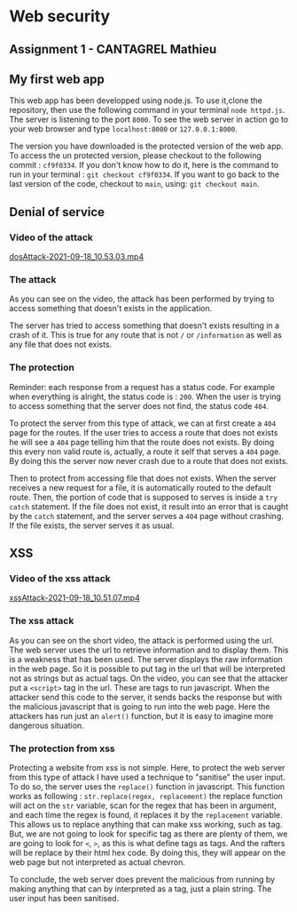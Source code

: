 # Web security

## Assignment 1 - CANTAGREL Mathieu

## My first web app

This web app has been developped using node.js. To use it,clone the repository, then use the following command in your terminal `node httpd.js`. The server is listening to the port `8000`. To see the web server in action go to your web browser and type `localhost:8000` or `127.0.0.1:8000`.

The version you have downloaded is the protected version of the web app. To access the un protected version, please checkout to the following commit : `cf9f0334`. If you don't know how to do it, here is the command to run in your terminal : `git checkout cf9f0334`. If you want to go back to the last version of the code, checkout to `main`, using: `git checkout main`.

## Denial of service

### Video of the attack

[dosAttack-2021-09-18_10.53.03.mp4](https://drive.google.com/file/d/1c0F4t8Cf3uoSSAvL1Mzzeno7ICfzn2s5/view?usp=sharing)

### The attack

As you can see on the video, the attack has been performed by trying to access something that doesn't exists in the application.

The server has tried to access something that doesn't exists resulting in a crash of it. This is true for any route that is not `/` or `/information` as well as any file that does not exists.

### The protection

Reminder: each response from a request has a status code. For example when everything is alright, the status code is : `200`. When the user is trying to access something that the server does not find, the status code `404`.

To protect the server from this type of attack, we can at first create a `404` page for the routes. If the user tries to access a route that does not exists he will see a `404` page telling him that the route does not exists. By doing this every non valid route is, actually, a route it self that serves a `404` page. By doing this the server now never crash due to a route that does not exists.

Then to protect from accessing file that does not exists. When the server receives a new request for a file, it is automatically routed to the default route. Then, the portion of code that is supposed to serves is inside a `try catch` statement. If the file does not exist, it result into an error that is caught by the `catch` statement, and the server serves a `404` page without crashing. If the file exists, the server serves it as usual.

## XSS

### Video of the xss attack

[xssAttack-2021-09-18_10.51.07.mp4](https://drive.google.com/file/d/1y4eh9Y9Zq7lBxKVQZ_qAd0k_7LSIgoAW/view?usp=sharing)

### The xss attack

As you can see on the short video, the attack is performed using the url. The web server uses the url to retrieve information and to display them. This is a weakness that has been used. The server displays the raw information in the web page. So it is possible to put tag in the url that will be interpreted not as strings but as actual tags. On the video, you can see that the attacker put a `<script>` tag in the url. These are tags to run javascript. When the attacker send this code to the server, it sends backs the response but with the malicious javascript that is going to run into the web page. Here the attackers has run just an `alert()` function, but it is easy to imagine more dangerous situation.

### The protection from xss

Protecting a website from xss is not simple. Here, to protect the web server from this type of attack I have used a technique to "sanitise" the user input. To do so, the server uses the `replace()` function in javascript. This function works as following : `str.replace(regex, replacement)` the replace function will act on the `str` variable, scan for the regex that has been in argument, and each time the regex is found, it replaces it by the `replacement` variable. This allows us to replace anything that can make xss working, such as tag. But, we are not going to look for specific tag as there are plenty of them, we are going to look for `<`, `>`, as this is what define tags as tags. And the rafters will be replace by their html hex code. By doing this, they will appear on the web page but not interpreted as actual chevron.

To conclude, the web server does prevent the malicious from running by making anything that can by interpreted as a tag, just a plain string. The user input has been sanitised.
